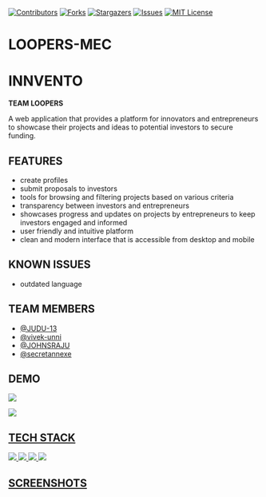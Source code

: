 [![Contributors][contributors-shield]][contributors-url]
[![Forks][forks-shield]][forks-url]
[![Stargazers][stars-shield]][stars-url]
[![Issues][issues-shield]][issues-url]
[![MIT License][license-shield]][license-url]

# LOOPERS-MEC
# INNVENTO 
**TEAM LOOPERS**

A web application that provides a platform for innovators and entrepreneurs to showcase their projects and ideas to potential investors to secure funding.



## FEATURES

- create profiles
- submit proposals to investors
- tools for browsing and filtering projects based on various criteria 
- transparency between investors and entrepreneurs
- showcases progress and updates on projects by entrepreneurs to keep investors engaged and informed
- user friendly and intuitive platform
- clean and modern interface that is accessible from desktop and mobile


## KNOWN ISSUES 
- outdated language 






## TEAM MEMBERS
- [@JUDU-13](https://github.com/JUDU-13)
- [@vivek-unni](https://github.com/vivek-unni)
- [@JOHNSRAJU](https://github.com/JOHNSRAJU)
- [@secretannexe](https://github.com/secretannexe)

## DEMO
<a href="https://www.figma.com/proto/85ESaCwmQ6aJ7qM0LPxhUt/LOOPERS-MEC?page-id=0%3A1&node-id=12-276&viewport=900%2C-4%2C0.1&scaling=min-zoom&starting-point-node-id=12%3A276"> <img src="https://img.icons8.com/fluency/80/null/figma.png"/>
 
<a href="https://youtu.be/JESqnYLitWQ"> <img src="https://img.icons8.com/color/80/null/youtube-play.png"/>
 



## TECH STACK

<img src="https://img.icons8.com/color/80/null/html-5--v1.png"/>
<img src="https://img.icons8.com/color/80/null/css3.png"/>
<img src="https://img.icons8.com/officel/80/null/php-logo.png"/>
<img src="https://img.icons8.com/fluency/80/null/javascript.png"/>


## SCREENSHOTS 









[contributors-shield]: https://img.shields.io/github/contributors/JUDU-13/LOOPERS-MEC.svg?style=for-the-badge
[contributors-url]: https://github.com/graphs/contributorsJUDU-13/LOOPERS-MEC
[forks-shield]: https://img.shields.io/github/forks/JUDU-13/LOOPERS-MEC.svg?style=for-the-badge
[forks-url]: https://github.com/network/members/JUDU-13/LOOPERS-MEC/network/members
[stars-shield]: https://img.shields.io/github/stars/JUDU-13/LOOPERS-MEC.svg?style=for-the-badge
[stars-url]: https://github.com/JUDU-13/LOOPERS-MEC/stargazers
[issues-shield]: https://img.shields.io/github/issues/JUDU-13/LOOPERS-MEC.svg?style=for-the-badge
[issues-url]: https://github.com/JUDU-13/LOOPERS-MEC/issues
[license-shield]: https://img.shields.io/github/license/JUDU-13/LOOPERS-MEC.svg?style=for-the-badge
[license-url]: https://github.com/JUDU-13/LOOPERS-MEC/blob/main/LICENCE
